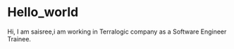 # Hello_world
Hi,
  I am saisree,i am working in Terralogic company as a Software Engineer Trainee.
